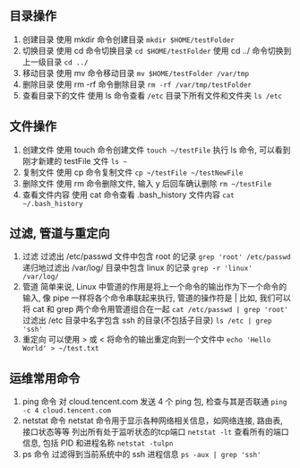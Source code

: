 ## 目录操作
1. 创建目录
使用 mkdir 命令创建目录
`mkdir $HOME/testFolder`
2. 切换目录
使用 cd 命令切换目录
`cd $HOME/testFolder`
使用 cd ../ 命令切换到上一级目录
`cd ../`
3. 移动目录
使用 mv 命令移动目录
`mv $HOME/testFolder /var/tmp`
4. 删除目录
使用 rm -rf 命令删除目录
`rm -rf /var/tmp/testFolder`
5. 查看目录下的文件
使用 ls 命令查看
`/etc`
 目录下所有文件和文件夹
`ls /etc`
## 文件操作
1. 创建文件
使用 touch 命令创建文件
`touch ~/testFile`
执行 ls 命令, 可以看到刚才新建的 testFile 文件
`ls ~`
2. 复制文件
使用 cp 命令复制文件
`cp ~/testFile ~/testNewFile`
3. 删除文件
使用 rm 命令删除文件, 输入 y 后回车确认删除
`rm ~/testFile`
4. 查看文件内容
使用 cat 命令查看 .bash_history 文件内容
`cat ~/.bash_history`
## 过滤, 管道与重定向
1. 过滤
过滤出 /etc/passwd 文件中包含 root 的记录
`grep 'root' /etc/passwd`
递归地过滤出 /var/log/ 目录中包含 linux 的记录
`grep -r 'linux' /var/log/`
2. 管道
简单来说, Linux 中管道的作用是将上一个命令的输出作为下一个命令的输入, 像 pipe 一样将各个命令串联起来执行, 管道的操作符是 |
比如, 我们可以将 cat 和 grep 两个命令用管道组合在一起
`cat /etc/passwd | grep 'root'`
过滤出 /etc 目录中名字包含 ssh 的目录(不包括子目录)
`ls /etc | grep 'ssh'`
3. 重定向
可以使用 > 或 < 将命令的输出重定向到一个文件中
`echo 'Hello World' > ~/test.txt`
## 运维常用命令
1. ping 命令
对 cloud.tencent.com 发送 4 个 ping 包, 检查与其是否联通
`ping -c 4 cloud.tencent.com`
2. netstat 命令
netstat 命令用于显示各种网络相关信息，如网络连接, 路由表, 接口状态等等
列出所有处于监听状态的tcp端口
`netstat -lt`
查看所有的端口信息, 包括 PID 和进程名称
`netstat -tulpn`
3. ps 命令
过滤得到当前系统中的 ssh 进程信息
`ps -aux | grep 'ssh'`




